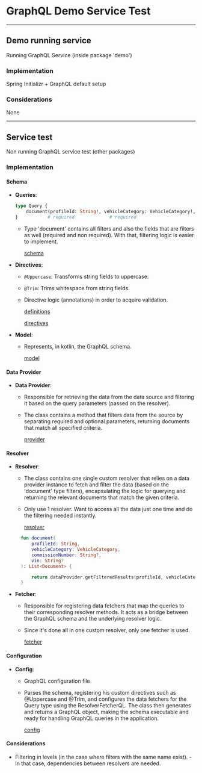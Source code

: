 # GraphQL Demo Service Test

** **

## Demo running service

Running GraphQL Service (inside package 'demo')

### Implementation

Spring Initializr + GraphQL default setup

### Considerations

None

** **

## Service test

Non running GraphQL service test (other packages)

### Implementation

#### Schema

- **Queries**:
  ```graphql
  type Query {
      document(profileId: String!, vehicleCategory: VehicleCategory!, commissionNumber: String, vin: String): [Document]
  }           # required             # required                         # optional          # optional
    ```

    - Type 'document' contains all filters and also the fields that are filters as well (required and non required). With that, filtering logic is
  easier to implement.

      [schema](./model/schema.graphqls)


- **Directives**:
    - `@Uppercase`: Transforms string fields to uppercase.
    - `@Trim`: Trims whitespace from string fields.

    - Directive logic (annotations) in order to acquire validation.

        [definitions](./directives/DirectivesDefsQL.kt)

        [directives](./directives/DirectivesDefsQL.kt)


- **Model**:
    - Represents, in kotlin, the GraphQL schema.

      [model](./model/ModelQL.kt)

#### Data Provider

- **Data Provider**:
    - Responsible for retrieving the data from the data source and filtering it based on the query parameters (passed on the resolver).
    - The class contains a method that filters data from the source by separating required and optional parameters, returning documents that match all specified criteria.

      [provider](./data/DataProviderQL.kt)

#### Resolver

- **Resolver**:
    - The class contains one single custom resolver that relies on a data provider instance to fetch and filter the data (based on the 'document' type filters),
    encapsulating the logic for querying and returning the relevant documents that match the given criteria.
    - Only use 1 resolver. Want to access all the data just one time and do the filtering needed instantly.

      [resolver](./resolver/ResolverQL.kt)

  ```kt
    fun document(
        profileId: String,
        vehicleCategory: VehicleCategory,
        commissionNumber: String?,
        vin: String?
    ): List<Document> {

        return dataProvider.getFilteredResults(profileId, vehicleCategory, commissionNumber, vin).toMutableList()
    }
    ```


- **Fetcher**:
    - Responsible for registering data fetchers that map the queries to their corresponding resolver methods. It acts as a bridge between the GraphQL schema and the underlying resolver logic.
    - Since it's done all in one custom resolver, only one fetcher is used.

      [fetcher](./resolver/ResolverFetcherQL.kt)

#### Configuration

- **Config**:
    - GraphQL configuration file.
    - Parses the schema, registering his custom directives such as @Uppercase and @Trim, and configures the data fetchers
      for the Query type using the ResolverFetcherQL. The class then generates and returns a GraphQL object, making the schema executable and ready for handling GraphQL queries in the application.

      [config](./config/ConfigQL.kt)

#### Considerations

- Filtering in levels (in the case where filters with the same name exist). - In that case, dependencies between resolvers are needed.


